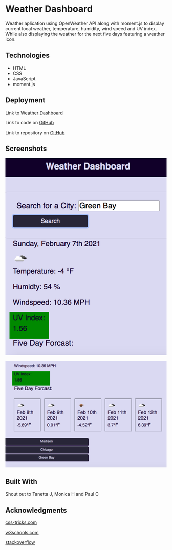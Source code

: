 # Weather Dashboard

Weather aplication using OpenWeather API along with moment.js to display current local weather, temperature, humidity, wind speed and UV index. While also displaying the weather for the next five days featuring a weather icon.

## Technologies

* HTML
* CSS
* JavaScript
* moment.js

## Deployment

Link to [Weather Dashboard](https://rachel-reidenga.github.io/portfolio/)

Link to code on [GitHub](https://github.com/Rachel-Reidenga/portfolio/blob/Rachel-Reidenga.github.io/index.html)

Link to repository on [GitHub](https://github.com/Rachel-Reidenga/portfolio)

## Screenshots

![Top of Page](./screenshots/Top.png)

![Bottom of Page](./screenshots/Bottom.png)

## Built With

Shout out to Tanetta J, Monica H and Paul C

## Acknowledgments

[css-tricks.com](https://css-tricks.com/)

[w3schools.com](https://www.w3schools.com/)

[stackoverflow](https://stackoverflow.com/)
